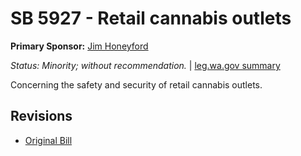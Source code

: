 # SB 5927 - Retail cannabis outlets
**Primary Sponsor:** [Jim Honeyford](/person/leg/jim.honeyford.md)

*Status: Minority; without recommendation.* | [leg.wa.gov summary](https://app.leg.wa.gov/billsummary?BillNumber=5927&Year=2021)

Concerning the safety and security of retail cannabis outlets.

## Revisions
* [Original Bill](1/)